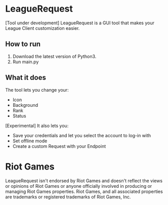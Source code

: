 # LeagueRequest
[Tool under development]
LeagueRequest is a GUI tool that makes your League Client customization easier.

## How to run
1. Download the latest version of Python3.
2. Run main.py

## What it does
The tool lets you change your:
- Icon
- Background
- Rank
- Status

[Experimental]
It also lets you:
- Save your credentials and let you select the account to log-in with
- Set offline mode
- Create a custom Request with your Endpoint

# Riot Games
LeagueRequest isn't endorsed by Riot Games and doesn't reflect the views or opinions of Riot Games or anyone officially involved in producing or managing Riot Games properties. Riot Games, and all associated properties are trademarks or registered trademarks of Riot Games, Inc.
